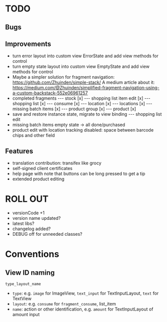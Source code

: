 # TODO

## Bugs

## Improvements

- turn error layout into custom view ErrorState and add view methods for control
- turn empty state layout into custom view EmptyState and add view methods for control
- Maybe a simpler solution for fragment navigation: https://github.com/Zhuinden/simple-stack/
  A medium article about it:
  https://medium.com/@Zhuinden/simplified-fragment-navigation-using-a-custom-backstack-552e06961257
- completed fragments
--- stock [x]
--- shopping list item edit [x]
--- shopping list [x]
--- consume [x]
--- location [x]
--- locations [x]
--- missing batch items [x]
--- product group [x]
--- product [x]
- save and restore instance state, migrate to view binding
--- shopping list edit
- missing batch items empty state -> all done/purchased
- product edit with location tracking disabled: space between barcode chips and other field

## Features

- translation contribution: transifex like grocy
- self-signed client certificates
- help page with note that buttons can be long pressed to get a tip
- extended product editing

# ROLL OUT

- versionCode +1
- version name updated?
- latest libs?
- changelog added?
- DEBUG off for unneeded classes?

# Conventions

## View ID naming

`type_layout_name`

- `type`: e.g. `image` for ImageView, `text_input` for TextInputLayout, `text` for TextView
- `layout`: e.g. `consume` for `fragment_consume`, list_item
- `name`: action or other identification, e.g. `amount` for TextInputLayout of amount input